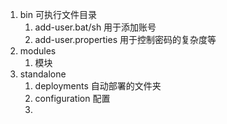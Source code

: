 1. bin 可执行文件目录
	1. add-user.bat/sh 用于添加账号
	2. add-user.properties 用于控制密码的复杂度等
2. modules
	1. 模块
3. standalone
	1. deployments 自动部署的文件夹
	2. configuration 配置
	3. 
